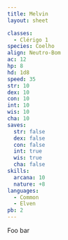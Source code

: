 ```yaml
---
title: Melvin
layout: sheet

classes:
  - Clérigo 1
species: Coelho
align: Neutro-Bom
ac: 12
hp: 8
hd: 1d8
speed: 35
str: 10
dex: 10
con: 10
int: 10
wis: 10
cha: 10
saves:
  str: false
  dex: false
  con: false
  int: true
  wis: true
  cha: false
skills:
  arcana: 10
  nature: +8
languages:
  - Common
  - Elven
pb: 2
---
```


Foo bar
